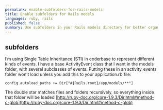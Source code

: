 ```yaml
---
permalink: enable-subfolders-for-rails-models
title: Enable subfolders for Rails models
languages: ruby, rails
published: false
summary: Use subfolders in your Rails models directory for better organization
---
```



## subfolders

I’m using Single Table Inheritance (STI) in coderbase to represent different kinds of events. I have a base ActivityEvent class that I want in the models folder, with several subclasses of events. Putting these in an activity_events folder won’t load unless you add this to your application.rb file:

    config.autoload_paths += Dir["#{Rails.root}/app/models/**"]

The double star matches files and folders recursively, so everything inside that folder will be loaded
[http://ruby-doc.org/core-1.9.3/Dir.html#method-c-glob](http://ruby-doc.org/core-1.9.3/Dir.html#method-c-glob)
